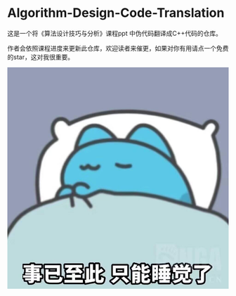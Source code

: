 # Algorithm-Design-Code-Translation

这是一个将《算法设计技巧与分析》课程ppt 中伪代码翻译成C++代码的仓库。

作者会依照课程进度来更新此仓库，欢迎读者来催更，如果对你有用请点一个免费的star，这对我很重要。

![](.vscode\DE325F5849A060AB9A6EFA125AF67F6C.jpg)
